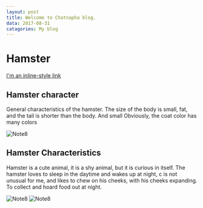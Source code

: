 ```yaml
---
layout: post
title: Welcome to Chatnapha blog.
data: 2017-08-31
catagories: My blog
---
```


# Hamster

[I'm an inline-style link](https://http//blog.Hamster.com)

## Hamster character

General characteristics of the hamster. 
The size of the body is small, fat, and the tail is shorter than the body. 
And small Obviously, the coat color has many colors

![Note8](http://image.dek-d.com/25/2988880/109721362)
## Hamster Characteristics

Hamster is a cute animal, it is a shy animal, but it is curious in itself. The hamster loves to sleep in the daytime and wakes up at night, c is not unusual for me, and likes to chew on his cheeks, with his cheeks expanding. To collect and hoard food out at night.


![Note8](https://img.kapook.com/u/2015/pree/pet11/q2_17.jpg)
![Note8](http://i.kapook.com/photofolder/pet7/Hamster-070211-08.jpg)
